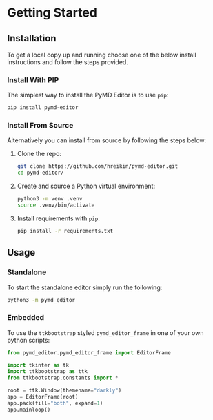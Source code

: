 <!-- GETTING STARTED -->
# Getting Started
<!-- ### Prerequisites

This is an example of how to list things you need to use the software and how to install them.
* npm
  ```sh
  npm install npm@latest -g
  ``` -->
## Installation
To get a local copy up and running choose one of the below install instructions and follow the steps provided.

### Install With PIP

The simplest way to install the PyMD Editor is to use `pip`:

```sh
pip install pymd-editor
```

### Install From Source

Alternatively you can install from source by following the steps below:

1. Clone the repo:
   ```sh
   git clone https://github.com/hreikin/pymd-editor.git
   cd pymd-editor/
   ```
2. Create and source a Python virtual environment:
   ```sh
   python3 -m venv .venv
   source .venv/bin/activate
   ```
3. Install requirements with `pip`:
   ```sh
   pip install -r requirements.txt
   ```

<!-- USAGE EXAMPLES -->
## Usage

### Standalone

To start the standalone editor simply run the following:

```sh
python3 -m pymd_editor
```

### Embedded

To use the `ttkbootstrap` styled `pymd_editor_frame` in one of your own python scripts:

```python
from pymd_editor.pymd_editor_frame import EditorFrame

import tkinter as tk
import ttkbootstrap as ttk
from ttkbootstrap.constants import *

root = ttk.Window(themename="darkly")
app = EditorFrame(root)
app.pack(fill="both", expand=1)
app.mainloop()
```